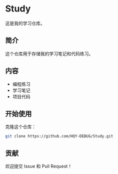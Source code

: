 # Study

这是我的学习仓库。

## 简介

这个仓库用于存储我的学习笔记和代码练习。

## 内容

- 编程练习
- 学习笔记
- 项目代码

## 开始使用

克隆这个仓库：
```bash
git clone https://github.com/HQY-DEBUG/Study.git
```

## 贡献

欢迎提交 Issue 和 Pull Request！
